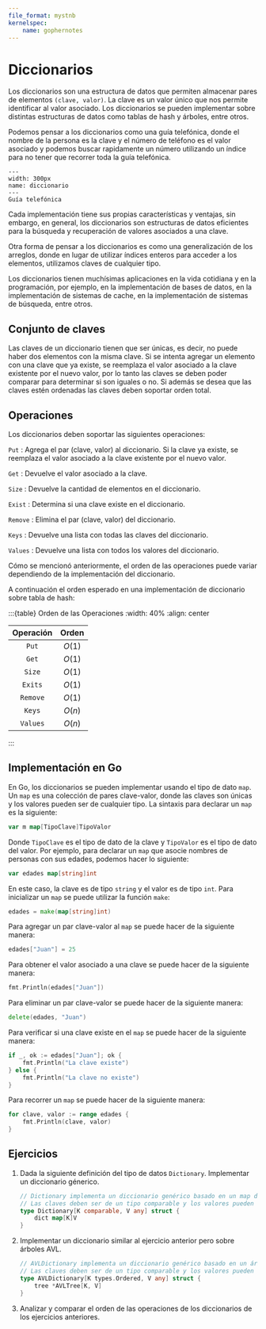 ```yaml
---
file_format: mystnb
kernelspec:
    name: gophernotes
---
```


# Diccionarios

Los diccionarios son una estructura de datos que permiten almacenar pares de elementos `(clave, valor)`. La clave es un valor único que nos permite identificar al valor asociado. Los diccionarios se pueden implementar sobre distintas estructuras de datos como tablas de hash y árboles, entre otros.

Podemos pensar a los diccionarios como una guía telefónica, donde el nombre de la persona es la clave y el número de teléfono es el valor asociado y podemos buscar rapidamente un número utilizando un índice para no tener que recorrer toda la guía telefónica.

```{figure} ../assets/images/Diccionario.svg
---
width: 300px
name: diccionario
---
Guía telefónica
```

Cada implementación tiene sus propias características y ventajas, sin embargo, en general, los diccionarios son estructuras de datos eficientes para la búsqueda y recuperación de valores asociados a una clave.

Otra forma de pensar a los diccionarios es como una generalización de los arreglos, donde en lugar de utilizar índices enteros para acceder a los elementos, utilizamos claves de cualquier tipo.

Los diccionarios tienen muchísimas aplicaciones en la vida cotidiana y en la programación, por ejemplo, en la implementación de bases de datos, en la implementación de sistemas de cache, en la implementación de sistemas de búsqueda, entre otros.

## Conjunto de claves

Las claves de un diccionario tienen que ser únicas, es decir, no puede haber dos elementos con la misma clave. Si se intenta agregar un elemento con una clave que ya existe, se reemplaza el valor asociado a la clave existente por el nuevo valor, por lo tanto las claves se deben poder comparar para determinar si son iguales o no. Si además se desea que las claves estén ordenadas las claves deben soportar orden total.

## Operaciones

Los diccionarios deben soportar las siguientes operaciones:

`Put`
: Agrega el par (clave, valor) al diccionario. Si la clave ya existe, se reemplaza el valor asociado a la clave existente por el nuevo valor.

`Get`
: Devuelve el valor asociado a la clave.

`Size`
: Devuelve la cantidad de elementos en el diccionario.

`Exist`
: Determina si una clave existe en el diccionario.

`Remove`
: Elimina el par (clave, valor) del diccionario.

`Keys`
: Devuelve una lista con todas las claves del diccionario.

`Values`
: Devuelve una lista con todos los valores del diccionario.

Cómo se mencionó anteriormente, el orden de las operaciones puede variar dependiendo de la implementación del diccionario.

A continuación el orden esperado en una implementación de diccionario sobre tabla de hash:

:::{table} Orden de las Operaciones
:width: 40%
:align: center

| Operación | Orden  |
| :-------: | :----: |
|   `Put`   | $O(1)$ |
|   `Get`   | $O(1)$ |
|  `Size`   | $O(1)$ |
|  `Exits`  | $O(1)$ |
| `Remove`  | $O(1)$ |
|  `Keys`   | $O(n)$ |
| `Values`  | $O(n)$ |

:::

## Implementación en Go

En Go, los diccionarios se pueden implementar usando el tipo de dato `map`. Un `map` es una colección de pares clave-valor, donde las claves son únicas y los valores pueden ser de cualquier tipo. La sintaxis para declarar un `map` es la siguiente:

```go
var m map[TipoClave]TipoValor
```

Donde `TipoClave` es el tipo de dato de la clave y `TipoValor` es el tipo de dato del valor. Por ejemplo, para declarar un `map` que asocie nombres de personas con sus edades, podemos hacer lo siguiente:

```go
var edades map[string]int
```

En este caso, la clave es de tipo `string` y el valor es de tipo `int`. Para inicializar un `map` se puede utilizar la función `make`:

```go
edades = make(map[string]int)
```

Para agregar un par clave-valor al `map` se puede hacer de la siguiente manera:

```go
edades["Juan"] = 25
```

Para obtener el valor asociado a una clave se puede hacer de la siguiente manera:

```go
fmt.Println(edades["Juan"])
```

Para eliminar un par clave-valor se puede hacer de la siguiente manera:

```go
delete(edades, "Juan")
```

Para verificar si una clave existe en el `map` se puede hacer de la siguiente manera:

```go
if _, ok := edades["Juan"]; ok {
    fmt.Println("La clave existe")
} else {
    fmt.Println("La clave no existe")
}
```

Para recorrer un `map` se puede hacer de la siguiente manera:

```go
for clave, valor := range edades {
    fmt.Println(clave, valor)
}
```

## Ejercicios

1. Dada la siguiente definición del tipo de datos `Dictionary`. Implementar un diccionario génerico.

    ```go
    // Dictionary implementa un diccionario genérico basado en un map de Go.
    // Las claves deben ser de un tipo comparable y los valores pueden ser de cualquier tipo.
    type Dictionary[K comparable, V any] struct {
        dict map[K]V
    }
    ```

2. Implementar un diccionario similar al ejercicio anterior pero sobre árboles AVL.

    ```go
    // AVLDictionary implementa un diccionario genérico basado en un árbol AVL.
    // Las claves deben ser de un tipo comparable y los valores pueden ser de cualquier tipo.
    type AVLDictionary[K types.Ordered, V any] struct {
        tree *AVLTree[K, V]
    }
    ```

3. Analizar y comparar el orden de las operaciones de los diccionarios de los ejercicios anteriores.
